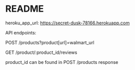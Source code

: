 # README

heroku_app_url: https://secret-dusk-78166.herokuapp.com

API endpoints:

POST /products?product[url]=walmart_url

GET /product/:product_id/reviews

product_id can be found in POST /products response
